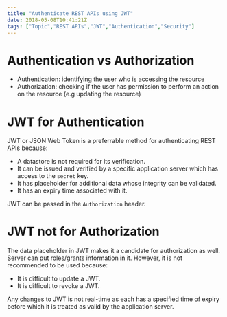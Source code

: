 ```yaml
---
title: "Authenticate REST APIs using JWT"
date: 2018-05-08T10:41:21Z
tags: ["Topic","REST APIs","JWT","Authentication","Security"]
---
```


# Authentication vs Authorization

- Authentication: identifying the user who is accessing the resource
- Authorization: checking if the user has permission to perform an action on the resource (e.g updating the resource)


# JWT for Authentication
JWT or JSON Web Token is a preferrable method for authenticating REST APIs because:  

- A datastore is not required for its verification.
- It can be issued and verified by a specific application server which has access to the `secret` key.
- It has placeholder for additional data whose integrity can be validated.
- It has an expiry time associated with it.

JWT can be passed in the `Authorization` header.

# JWT not for Authorization
The data placeholder in JWT makes it a candidate for authorization as well. Server can put roles/grants information in it. However, it is not recommended to be used because:

- It is difficult to update a JWT.
- It is difficult to revoke a JWT.

Any changes to JWT is not real-time as each has a specified time of expiry before which it is treated as valid by the application server.